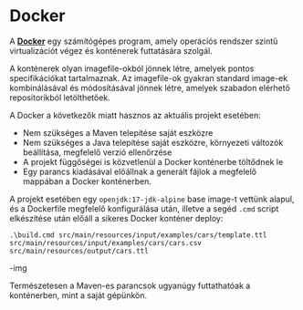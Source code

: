 # Docker

A **[Docker](https://www.docker.com/)** egy számítógépes program, amely operációs rendszer szintű virtualizációt végez és konténerek futtatására szolgál.

A konténerek olyan imagefile-okból jönnek létre, amelyek pontos specifikációkat tartalmaznak. Az imagefile-ok gyakran standard image-ek kombinálásával és módosításával jönnek létre, amelyek szabadon elérhető repositorikból letölthetőek.

A Docker a következők miatt hasznos az aktuális projekt esetében:
- Nem szükséges a Maven telepítése saját eszközre
- Nem szükséges a Java telepítése saját eszközre, környezeti változók beállítása, megfelelő verzió ellenőrzése
- A projekt függőségei is közvetlenül a Docker konténerbe töltődnek le
- Egy parancs kiadásával előállnak a generált fájlok a megfelelő mappában a Docker konténerben.

A projekt esetében egy `openjdk:17-jdk-alpine` base image-t vettünk alapul, és a Dockerfile megfelelő konfigurálása után, illetve a segéd `.cmd` script elkészítése után előáll a sikeres Docker konténer deploy:
```
.\build.cmd src/main/resources/input/examples/cars/template.ttl src/main/resources/input/examples/cars/cars.csv src/main/resources/output/cars.ttl
``` 

-img 


Természetesen a Maven-es parancsok ugyanúgy futtathatóak a konténerben, mint a saját gépünkön.



